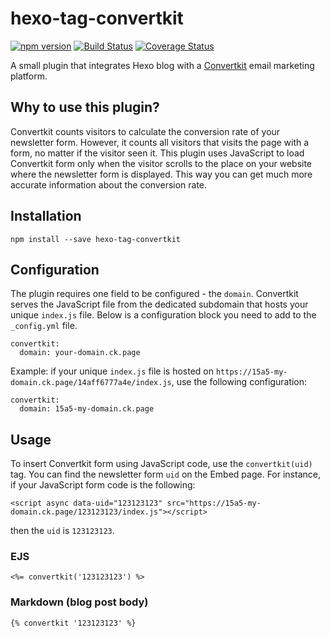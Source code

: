 # hexo-tag-convertkit

[![npm version](https://badgen.net/npm/v/hexo-tag-convertkit)](https://www.npmjs.com/package/hexo-tag-convertkit)
[![Build Status](https://travis-ci.org/wololock/hexo-tag-convertkit.svg?branch=master)](https://travis-ci.org/wololock/hexo-tag-convertkit)
[![Coverage Status](https://coveralls.io/repos/github/wololock/hexo-tag-convertkit/badge.svg?branch=master)](https://coveralls.io/github/wololock/hexo-tag-convertkit?branch=master)

A small plugin that integrates Hexo blog with a [Convertkit](https://app.convertkit.com/referrals/l/0de2af60-39b9-4c36-a925-687b4c4189e8) email marketing platform.

## Why to use this plugin?

Convertkit counts visitors to calculate the conversion rate of your newsletter form.
However, it counts all visitors that visits the page with a form, no matter if the visitor seen it.
This plugin uses JavaScript to load Convertkit form only when the visitor scrolls to the place on your website where the newsletter form is displayed.
This way you can get much more accurate information about the conversion rate.

## Installation

```
npm install --save hexo-tag-convertkit
```

## Configuration

The plugin requires one field to be configured - the `domain`.
Convertkit serves the JavaScript file from the dedicated subdomain that hosts your unique `index.js` file.
Below is a configuration block you need to add to the `_config.yml` file.

```
convertkit:
  domain: your-domain.ck.page
```

Example: if your unique `index.js` file is hosted on `https://15a5-my-domain.ck.page/14aff6777a4e/index.js`, use the following configuration:

```
convertkit:
  domain: 15a5-my-domain.ck.page
```

## Usage

To insert Convertkit form using JavaScript code, use the `convertkit(uid)` tag.
You can find the newsletter form `uid` on the Embed page.
For instance, if your JavaScript form code is the following:

```
<script async data-uid="123123123" src="https://15a5-my-domain.ck.page/123123123/index.js"></script>
```

then the `uid` is `123123123`.

### EJS

```
<%= convertkit('123123123') %>
```

### Markdown (blog post body)

```
{% convertkit '123123123' %}
```

